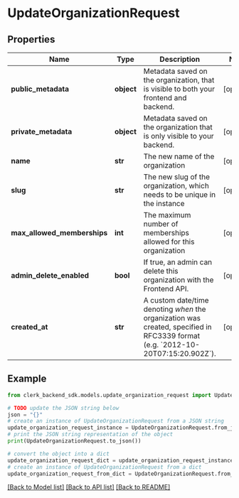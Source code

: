 # UpdateOrganizationRequest


## Properties

Name | Type | Description | Notes
------------ | ------------- | ------------- | -------------
**public_metadata** | **object** | Metadata saved on the organization, that is visible to both your frontend and backend. | [optional] 
**private_metadata** | **object** | Metadata saved on the organization that is only visible to your backend. | [optional] 
**name** | **str** | The new name of the organization | [optional] 
**slug** | **str** | The new slug of the organization, which needs to be unique in the instance | [optional] 
**max_allowed_memberships** | **int** | The maximum number of memberships allowed for this organization | [optional] 
**admin_delete_enabled** | **bool** | If true, an admin can delete this organization with the Frontend API. | [optional] 
**created_at** | **str** | A custom date/time denoting _when_ the organization was created, specified in RFC3339 format (e.g. &#x60;2012-10-20T07:15:20.902Z&#x60;). | [optional] 

## Example

```python
from clerk_backend_sdk.models.update_organization_request import UpdateOrganizationRequest

# TODO update the JSON string below
json = "{}"
# create an instance of UpdateOrganizationRequest from a JSON string
update_organization_request_instance = UpdateOrganizationRequest.from_json(json)
# print the JSON string representation of the object
print(UpdateOrganizationRequest.to_json())

# convert the object into a dict
update_organization_request_dict = update_organization_request_instance.to_dict()
# create an instance of UpdateOrganizationRequest from a dict
update_organization_request_from_dict = UpdateOrganizationRequest.from_dict(update_organization_request_dict)
```
[[Back to Model list]](../README.md#documentation-for-models) [[Back to API list]](../README.md#documentation-for-api-endpoints) [[Back to README]](../README.md)


